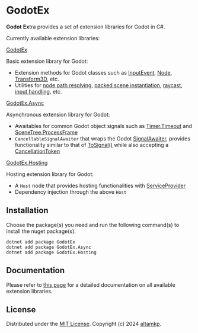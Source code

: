 # GodotEx

**Godot** **Ex**tra provides a set of extension libraries for Godot in C#.

Currently available extension libraries:

[GodotEx](https://altamkp.github.io/GodotEx/docs/GodotEx)

Basic extension library for Godot:

- Extension methods for Godot classes such as [InputEvent](https://docs.godotengine.org/en/stable/classes/class_inputevent.html), [Node](https://docs.godotengine.org/en/stable/classes/class_node.html), [Transform3D](https://docs.godotengine.org/en/stable/classes/class_transform3d.html), etc.
- Utilities for [node path resolving](https://altamkp.github.io/GodotEx/docs/GodotEx/ResolvingNodeDependencies.html), [packed scene instantiation](https://altamkp.github.io/GodotEx/docs/GodotEx/InstantiatingPackedScenes.html), [raycast](https://altamkp.github.io/GodotEx/docs/GodotEx/Raycast.html), [input handling](https://altamkp.github.io/GodotEx/docs/GodotEx/InputHandling.html), etc.

[GodotEx.Async](https://altamkp.github.io/GodotEx/docs/GodotEx.Async)

Asynchronous extension library for Godot:

- Awaitables for common Godot object signals such as [Timer.Timeout](https://docs.godotengine.org/en/stable/classes/class_timer.html#:~:text=%C2%B6-,timeout) and [SceneTree.ProcessFrame](https://docs.godotengine.org/en/stable/classes/class_scenetree.html#:~:text=the%20SceneTree.-,process_frame)
- `CancellableSignalAwaiter` that wraps the Godot [SignalAwaiter](https://github.com/godotengine/godot/blob/master/modules/mono/glue/GodotSharp/GodotSharp/Core/SignalAwaiter.cs), provides functionality similar to that of [ToSignal()](https://docs.godotengine.org/en/stable/tutorials/scripting/c_sharp/c_sharp_signals.html#signals-as-c-events) while also accepting a [CancellationToken](https://learn.microsoft.com/en-us/dotnet/api/system.threading.cancellationtoken?view=net-8.0)

[GodotEx.Hosting](https://altamkp.github.io/GodotEx/docs/GodotEx.Hosting)

Hosting extension library for Godot:

- A `Host` node that provides hosting functionalities with [ServiceProvider](https://learn.microsoft.com/en-us/dotnet/api/microsoft.extensions.dependencyinjection.serviceprovider?view=dotnet-plat-ext-8.0)
- Dependency injection through the above `Host`

## Installation

Choose the package(s) you need and run the following command(s) to install the nuget package(s).

```
dotnet add package GodotEx
dotnet add package GodotEx.Async
dotnet add package GodotEx.Hosting
```

## Documentation

Please refer to [this page](https://altamkp.github.io/GodotEx) for a detailed documentation on all available extension libraries.

## License

Distributed under the [MIT License](https://github.com/altamkp/GodotEx/blob/master/LICENSE.md). Copyright (c) 2024 [altamkp](https://github.com/altamkp).
